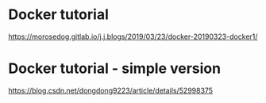 # Docker tutorial
https://morosedog.gitlab.io/j.j.blogs/2019/03/23/docker-20190323-docker1/

# Docker tutorial - simple version
https://blog.csdn.net/dongdong9223/article/details/52998375
